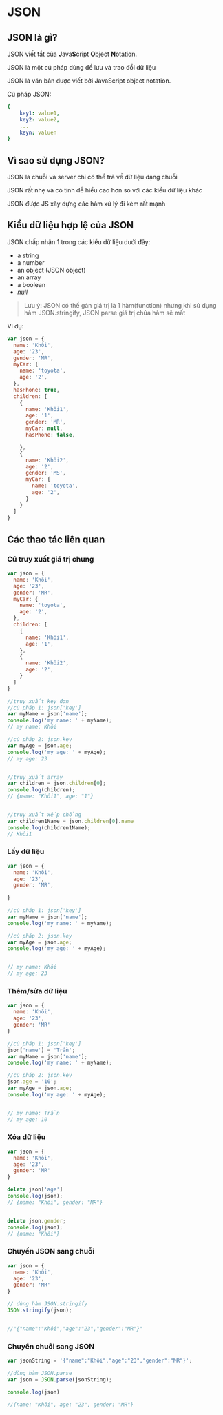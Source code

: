 # JSON

## JSON là gì?

JSON viết tắt của **J**ava**S**cript **O**bject **N**otation.

JSON là một cú pháp dùng để lưu và trao đổi dữ liệu

JSON là văn bản được viết bởi JavaScript object notation.

Cú pháp JSON:

```yaml
{
    key1: value1,
    key2: value2,
    ...
    keyn: valuen
}
```

## Vì sao sử dụng JSON?

JSON là chuỗi và server chỉ có thể trả về dữ liệu dạng chuỗi

JSON rất nhẹ và có tính dễ hiểu cao hơn so với các kiểu dữ liệu khác

JSON được JS xây dựng các hàm xử lý đi kèm rất mạnh 

## Kiểu dữ liệu hợp lệ của JSON

JSON chấp nhận 1 trong các kiểu dữ liệu dưới đây:

* a string
* a number
* an object \(JSON object\)
* an array
* a boolean
* _null_

> Lưu ý: JSON có thể gán giá trị là 1 hàm\(function\) nhưng khi sử dụng hàm JSON.stringify, JSON.parse giá trị chứa hàm sẽ mất

Ví dụ:

```javascript
var json = {
  name: 'Khôi',
  age: '23',
  gender: 'MR',
  myCar: {
    name: 'toyota',
    age: '2',
  },
  hasPhone: true,
  children: [
    {
      name: 'Khôi1',
      age: '1',
      gender: 'MR',
      myCar: null,
      hasPhone: false,

    },
    {
      name: 'Khôi2',
      age: '2',
      gender: 'MS',
      myCar: {
        name: 'toyota',
        age: '2',
      }
    }
  ]
}
```

## Các thao tác liên quan

### Cú truy xuất giá trị chung 

```javascript
var json = {
  name: 'Khôi',
  age: '23',
  gender: 'MR',
  myCar: {
    name: 'toyota',
    age: '2',
  },
  children: [
    {
      name: 'Khôi1',
      age: '1',
    },
    {
      name: 'Khôi2',
      age: '2',
    }
  ]
}

//truy xuất key đơn
//cú pháp 1: json['key']
var myName = json['name'];
console.log('my name: ' + myName);
// my name: Khôi

//cú pháp 2: json.key
var myAge = json.age;
console.log('my age: ' + myAge);
// my age: 23


//truy xuất array
var children = json.children[0];
console.log(children);
// {name: "Khôi1", age: "1"}


//truy xuất xếp chồng
var children1Name = json.children[0].name
console.log(children1Name);
// Khôi1
```

### Lấy dữ liệu

```javascript
var json = {
  name: 'Khôi',
  age: '23',
  gender: 'MR',
 
}

//cú pháp 1: json['key']
var myName = json['name'];
console.log('my name: ' + myName);

//cú pháp 2: json.key
var myAge = json.age;
console.log('my age: ' + myAge);


// my name: Khôi
// my age: 23
```

### Thêm/sửa dữ liệu

```javascript
var json = {
  name: 'Khôi',
  age: '23',
  gender: 'MR'
}

//cú pháp 1: json['key']
json['name'] = 'Trần';
var myName = json['name'];
console.log('my name: ' + myName);

//cú pháp 2: json.key
json.age = '10';
var myAge = json.age;
console.log('my age: ' + myAge);


// my name: Trần
// my age: 10
```

### Xóa dữ liệu

```javascript
var json = {
  name: 'Khôi',
  age: '23',
  gender: 'MR'
}

delete json['age']
console.log(json);
// {name: "Khôi", gender: "MR"}


delete json.gender;
console.log(json);
// {name: "Khôi"}
```

### Chuyển JSON sang chuỗi

```javascript
var json = {
  name: 'Khôi',
  age: '23',
  gender: 'MR'
}

// dùng hàm JSON.stringify
JSON.stringify(json);


//"{"name":"Khôi","age":"23","gender":"MR"}"
```

### Chuyển chuỗi sang JSON

```javascript
var jsonString = '{"name":"Khôi","age":"23","gender":"MR"}';

//dùng hàm JSON.parse
var json = JSON.parse(jsonString);

console.log(json)

//{name: "Khôi", age: "23", gender: "MR"}
```



















